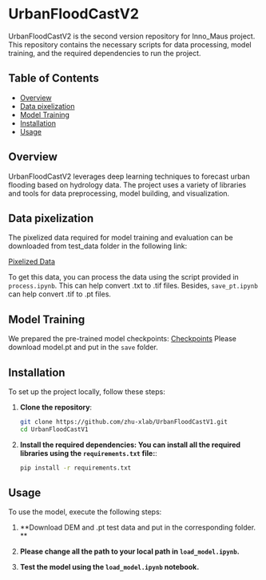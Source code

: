 # UrbanFloodCastV2

UrbanFloodCastV2 is the second version repository for Inno_Maus project. This repository contains the necessary scripts for data processing, model training, and the required dependencies to run the project.

## Table of Contents
- [Overview](#overview)
- [Data pixelization](#data-pixelization)
- [Model Training](#model-training)
- [Installation](#installation)
- [Usage](#usage)


## Overview
UrbanFloodCastV2 leverages deep learning techniques to forecast urban flooding based on hydrology data. The project uses a variety of libraries and tools for data preprocessing, model building, and visualization.

## Data pixelization
The pixelized data required for model training and evaluation can be downloaded from test_data folder in the following link:

[Pixelized Data](https://syncandshare.lrz.de/getlink/fiPWiw7f7nsxXXPBWVN7g/checkpoints)

To get this data, you can process the data using the script provided in `process.ipynb`. This can help convert .txt to .tif files. Besides, `save_pt.ipynb` can help convert .tif to .pt files.

## Model Training
We prepared the pre-trained model checkpoints: [Checkpoints](https://syncandshare.lrz.de/getlink/fiPWiw7f7nsxXXPBWVN7g/checkpoints) Please download model.pt and put in the `save` folder.

## Installation
To set up the project locally, follow these steps:

1. **Clone the repository**:
   ```bash
   git clone https://github.com/zhu-xlab/UrbanFloodCastV1.git
   cd UrbanFloodCastV1

2. **Install the required dependencies: You can install all the required libraries using the `requirements.txt` file:**:
   ```bash
   pip install -r requirements.txt

## Usage
To use the model, execute the following steps:
   
1. **Download DEM and .pt test data and put in the corresponding folder. **
   
2. **Please change all the path to your local path in `load_model.ipynb`.**

3. **Test the model using the `load_model.ipynb` notebook.**

